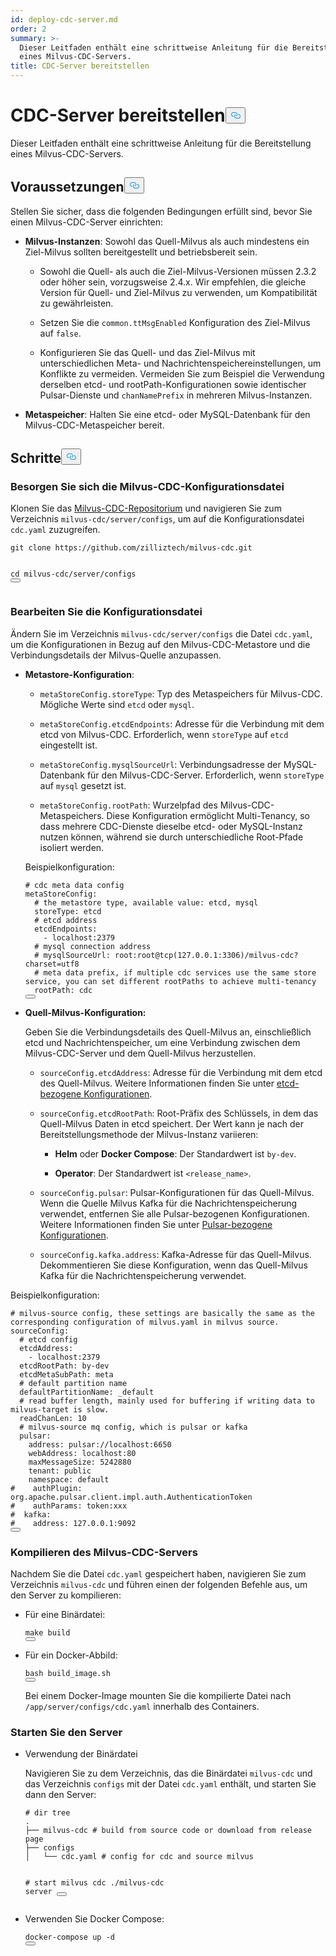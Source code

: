 ```yaml
---
id: deploy-cdc-server.md
order: 2
summary: >-
  Dieser Leitfaden enthält eine schrittweise Anleitung für die Bereitstellung
  eines Milvus-CDC-Servers.
title: CDC-Server bereitstellen
---
```

<h1 id="Deploy-CDC-Server" class="common-anchor-header">CDC-Server bereitstellen<button data-href="#Deploy-CDC-Server" class="anchor-icon" translate="no">
      <svg translate="no"
        aria-hidden="true"
        focusable="false"
        height="20"
        version="1.1"
        viewBox="0 0 16 16"
        width="16"
      >
        <path
          fill="#0092E4"
          fill-rule="evenodd"
          d="M4 9h1v1H4c-1.5 0-3-1.69-3-3.5S2.55 3 4 3h4c1.45 0 3 1.69 3 3.5 0 1.41-.91 2.72-2 3.25V8.59c.58-.45 1-1.27 1-2.09C10 5.22 8.98 4 8 4H4c-.98 0-2 1.22-2 2.5S3 9 4 9zm9-3h-1v1h1c1 0 2 1.22 2 2.5S13.98 12 13 12H9c-.98 0-2-1.22-2-2.5 0-.83.42-1.64 1-2.09V6.25c-1.09.53-2 1.84-2 3.25C6 11.31 7.55 13 9 13h4c1.45 0 3-1.69 3-3.5S14.5 6 13 6z"
        ></path>
      </svg>
    </button></h1><p>Dieser Leitfaden enthält eine schrittweise Anleitung für die Bereitstellung eines Milvus-CDC-Servers.</p>
<h2 id="Prerequisites" class="common-anchor-header">Voraussetzungen<button data-href="#Prerequisites" class="anchor-icon" translate="no">
      <svg translate="no"
        aria-hidden="true"
        focusable="false"
        height="20"
        version="1.1"
        viewBox="0 0 16 16"
        width="16"
      >
        <path
          fill="#0092E4"
          fill-rule="evenodd"
          d="M4 9h1v1H4c-1.5 0-3-1.69-3-3.5S2.55 3 4 3h4c1.45 0 3 1.69 3 3.5 0 1.41-.91 2.72-2 3.25V8.59c.58-.45 1-1.27 1-2.09C10 5.22 8.98 4 8 4H4c-.98 0-2 1.22-2 2.5S3 9 4 9zm9-3h-1v1h1c1 0 2 1.22 2 2.5S13.98 12 13 12H9c-.98 0-2-1.22-2-2.5 0-.83.42-1.64 1-2.09V6.25c-1.09.53-2 1.84-2 3.25C6 11.31 7.55 13 9 13h4c1.45 0 3-1.69 3-3.5S14.5 6 13 6z"
        ></path>
      </svg>
    </button></h2><p>Stellen Sie sicher, dass die folgenden Bedingungen erfüllt sind, bevor Sie einen Milvus-CDC-Server einrichten:</p>
<ul>
<li><p><strong>Milvus-Instanzen</strong>: Sowohl das Quell-Milvus als auch mindestens ein Ziel-Milvus sollten bereitgestellt und betriebsbereit sein.</p>
<ul>
<li><p>Sowohl die Quell- als auch die Ziel-Milvus-Versionen müssen 2.3.2 oder höher sein, vorzugsweise 2.4.x. Wir empfehlen, die gleiche Version für Quell- und Ziel-Milvus zu verwenden, um Kompatibilität zu gewährleisten.</p></li>
<li><p>Setzen Sie die <code translate="no">common.ttMsgEnabled</code> Konfiguration des Ziel-Milvus auf <code translate="no">false</code>.</p></li>
<li><p>Konfigurieren Sie das Quell- und das Ziel-Milvus mit unterschiedlichen Meta- und Nachrichtenspeichereinstellungen, um Konflikte zu vermeiden. Vermeiden Sie zum Beispiel die Verwendung derselben etcd- und rootPath-Konfigurationen sowie identischer Pulsar-Dienste und <code translate="no">chanNamePrefix</code> in mehreren Milvus-Instanzen.</p></li>
</ul></li>
<li><p><strong>Metaspeicher</strong>: Halten Sie eine etcd- oder MySQL-Datenbank für den Milvus-CDC-Metaspeicher bereit.</p></li>
</ul>
<h2 id="Steps" class="common-anchor-header">Schritte<button data-href="#Steps" class="anchor-icon" translate="no">
      <svg translate="no"
        aria-hidden="true"
        focusable="false"
        height="20"
        version="1.1"
        viewBox="0 0 16 16"
        width="16"
      >
        <path
          fill="#0092E4"
          fill-rule="evenodd"
          d="M4 9h1v1H4c-1.5 0-3-1.69-3-3.5S2.55 3 4 3h4c1.45 0 3 1.69 3 3.5 0 1.41-.91 2.72-2 3.25V8.59c.58-.45 1-1.27 1-2.09C10 5.22 8.98 4 8 4H4c-.98 0-2 1.22-2 2.5S3 9 4 9zm9-3h-1v1h1c1 0 2 1.22 2 2.5S13.98 12 13 12H9c-.98 0-2-1.22-2-2.5 0-.83.42-1.64 1-2.09V6.25c-1.09.53-2 1.84-2 3.25C6 11.31 7.55 13 9 13h4c1.45 0 3-1.69 3-3.5S14.5 6 13 6z"
        ></path>
      </svg>
    </button></h2><h3 id="Obtain-the-Milvus-CDC-config-file" class="common-anchor-header">Besorgen Sie sich die Milvus-CDC-Konfigurationsdatei</h3><p>Klonen Sie das <a href="https://github.com/zilliztech/milvus-cdc">Milvus-CDC-Repositorium</a> und navigieren Sie zum Verzeichnis <code translate="no">milvus-cdc/server/configs</code>, um auf die Konfigurationsdatei <code translate="no">cdc.yaml</code> zuzugreifen.</p>
<pre><code translate="no" class="language-bash">git <span class="hljs-built_in">clone</span> https://github.com/zilliztech/milvus-cdc.git

<span class="hljs-built_in">cd</span> milvus-cdc/server/configs
<button class="copy-code-btn"></button></code></pre>
<h3 id="Edit-the-config-file" class="common-anchor-header">Bearbeiten Sie die Konfigurationsdatei</h3><p>Ändern Sie im Verzeichnis <code translate="no">milvus-cdc/server/configs</code> die Datei <code translate="no">cdc.yaml</code>, um die Konfigurationen in Bezug auf den Milvus-CDC-Metastore und die Verbindungsdetails der Milvus-Quelle anzupassen.</p>
<ul>
<li><p><strong>Metastore-Konfiguration</strong>:</p>
<ul>
<li><p><code translate="no">metaStoreConfig.storeType</code>: Typ des Metaspeichers für Milvus-CDC. Mögliche Werte sind <code translate="no">etcd</code> oder <code translate="no">mysql</code>.</p></li>
<li><p><code translate="no">metaStoreConfig.etcdEndpoints</code>: Adresse für die Verbindung mit dem etcd von Milvus-CDC. Erforderlich, wenn <code translate="no">storeType</code> auf <code translate="no">etcd</code> eingestellt ist.</p></li>
<li><p><code translate="no">metaStoreConfig.mysqlSourceUrl</code>: Verbindungsadresse der MySQL-Datenbank für den Milvus-CDC-Server. Erforderlich, wenn <code translate="no">storeType</code> auf <code translate="no">mysql</code> gesetzt ist.</p></li>
<li><p><code translate="no">metaStoreConfig.rootPath</code>: Wurzelpfad des Milvus-CDC-Metaspeichers. Diese Konfiguration ermöglicht Multi-Tenancy, so dass mehrere CDC-Dienste dieselbe etcd- oder MySQL-Instanz nutzen können, während sie durch unterschiedliche Root-Pfade isoliert werden.</p></li>
</ul>
<p>Beispielkonfiguration:</p>
<pre><code translate="no" class="language-yaml"><span class="hljs-comment"># cdc meta data config</span>
metaStoreConfig:
  <span class="hljs-comment"># the metastore type, available value: etcd, mysql</span>
  storeType: etcd
  <span class="hljs-comment"># etcd address</span>
  etcdEndpoints:
    - localhost:<span class="hljs-number">2379</span>
  <span class="hljs-comment"># mysql connection address</span>
  <span class="hljs-comment"># mysqlSourceUrl: root:root@tcp(127.0.0.1:3306)/milvus-cdc?charset=utf8</span>
  <span class="hljs-comment"># meta data prefix, if multiple cdc services use the same store service, you can set different rootPaths to achieve multi-tenancy</span>
  rootPath: cdc
<button class="copy-code-btn"></button></code></pre></li>
<li><p><strong>Quell-Milvus-Konfiguration:</strong></p>
<p>Geben Sie die Verbindungsdetails des Quell-Milvus an, einschließlich etcd und Nachrichtenspeicher, um eine Verbindung zwischen dem Milvus-CDC-Server und dem Quell-Milvus herzustellen.</p>
<ul>
<li><p><code translate="no">sourceConfig.etcdAddress</code>: Adresse für die Verbindung mit dem etcd des Quell-Milvus. Weitere Informationen finden Sie unter <a href="https://milvus.io/docs/configure_etcd.md#etcd-related-Configurations">etcd-bezogene Konfigurationen</a>.</p></li>
<li><p><code translate="no">sourceConfig.etcdRootPath</code>: Root-Präfix des Schlüssels, in dem das Quell-Milvus Daten in etcd speichert. Der Wert kann je nach der Bereitstellungsmethode der Milvus-Instanz variieren:</p>
<ul>
<li><p><strong>Helm</strong> oder <strong>Docker Compose</strong>: Der Standardwert ist <code translate="no">by-dev</code>.</p></li>
<li><p><strong>Operator</strong>: Der Standardwert ist <code translate="no">&lt;release_name&gt;</code>.</p></li>
</ul></li>
<li><p><code translate="no">sourceConfig.pulsar</code>: Pulsar-Konfigurationen für das Quell-Milvus. Wenn die Quelle Milvus Kafka für die Nachrichtenspeicherung verwendet, entfernen Sie alle Pulsar-bezogenen Konfigurationen. Weitere Informationen finden Sie unter <a href="https://milvus.io/docs/configure_pulsar.md">Pulsar-bezogene Konfigurationen</a>.</p></li>
<li><p><code translate="no">sourceConfig.kafka.address</code>: Kafka-Adresse für das Quell-Milvus. Dekommentieren Sie diese Konfiguration, wenn das Quell-Milvus Kafka für die Nachrichtenspeicherung verwendet.</p></li>
</ul></li>
</ul>
<p>Beispielkonfiguration:</p>
<pre><code translate="no" class="language-yaml"><span class="hljs-comment"># milvus-source config, these settings are basically the same as the corresponding configuration of milvus.yaml in milvus source.</span>
sourceConfig:
  <span class="hljs-comment"># etcd config</span>
  etcdAddress:
    - localhost:<span class="hljs-number">2379</span>
  etcdRootPath: by-dev
  etcdMetaSubPath: meta
  <span class="hljs-comment"># default partition name</span>
  defaultPartitionName: _default
  <span class="hljs-comment"># read buffer length, mainly used for buffering if writing data to milvus-target is slow.</span>
  readChanLen: <span class="hljs-number">10</span>
  <span class="hljs-comment"># milvus-source mq config, which is pulsar or kafka</span>
  pulsar:
    address: pulsar://localhost:<span class="hljs-number">6650</span>
    webAddress: localhost:<span class="hljs-number">80</span>
    maxMessageSize: <span class="hljs-number">5242880</span>
    tenant: public
    namespace: default
<span class="hljs-comment">#    authPlugin: org.apache.pulsar.client.impl.auth.AuthenticationToken</span>
<span class="hljs-comment">#    authParams: token:xxx</span>
<span class="hljs-comment">#  kafka:</span>
<span class="hljs-comment">#    address: 127.0.0.1:9092</span>
<button class="copy-code-btn"></button></code></pre>
<h3 id="Compile-the-Milvus-CDC-server" class="common-anchor-header">Kompilieren des Milvus-CDC-Servers</h3><p>Nachdem Sie die Datei <code translate="no">cdc.yaml</code> gespeichert haben, navigieren Sie zum Verzeichnis <code translate="no">milvus-cdc</code> und führen einen der folgenden Befehle aus, um den Server zu kompilieren:</p>
<ul>
<li><p>Für eine Binärdatei:</p>
<pre><code translate="no" class="language-bash"><span class="hljs-built_in">make</span> build
<button class="copy-code-btn"></button></code></pre></li>
<li><p>Für ein Docker-Abbild:</p>
<pre><code translate="no" class="language-bash">bash build_image.sh
<button class="copy-code-btn"></button></code></pre>
<p>Bei einem Docker-Image mounten Sie die kompilierte Datei nach <code translate="no">/app/server/configs/cdc.yaml</code> innerhalb des Containers.</p></li>
</ul>
<h3 id="Start-the-server" class="common-anchor-header">Starten Sie den Server</h3><ul>
<li><p>Verwendung der Binärdatei</p>
<p>Navigieren Sie zu dem Verzeichnis, das die Binärdatei <code translate="no">milvus-cdc</code> und das Verzeichnis <code translate="no">configs</code> mit der Datei <code translate="no">cdc.yaml</code> enthält, und starten Sie dann den Server:</p>
<pre><code translate="no" class="language-bash"><span class="hljs-comment"># dir tree</span>
.
├── milvus-cdc <span class="hljs-comment"># build from source code or download from release page</span>
├── configs
│   └── cdc.yaml <span class="hljs-comment"># config for cdc and source milvus</span>

<span class="hljs-comment"># start milvus cdc</span>
./milvus-cdc server
<button class="copy-code-btn"></button></code></pre></li>
<li><p>Verwenden Sie Docker Compose:</p>
<pre><code translate="no" class="language-bash">docker-compose up -d
<button class="copy-code-btn"></button></code></pre></li>
</ul>
